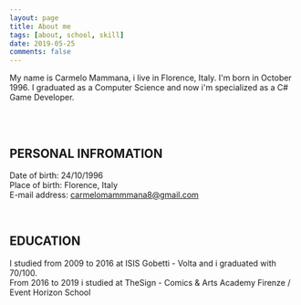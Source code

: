 ```yaml
---
layout: page
title: About me
tags: [about, school, skill]
date: 2019-05-25
comments: false
---
```

    
<left>My name is Carmelo Mammana, i live in Florence, Italy. I'm born in October 1996. 
I graduated as a Computer Science and now i'm specialized as a C# Game Developer.</left> 

<br><br>

## PERSONAL INFROMATION
<left> Date of birth: 24/10/1996 </left>
<br>
<left> Place of birth: Florence, Italy </left>
<br>
<left> E-mail address: carmelomammmana8@gmail.com </left>

<br>

## EDUCATION
<left> I studied from 2009 to 2016 at ISIS Gobetti - Volta and i graduated with 70/100. </left>
<br>
<left> From 2016 to 2019 i studied at TheSign - Comics & Arts Academy Firenze / Event Horizon School </left>   